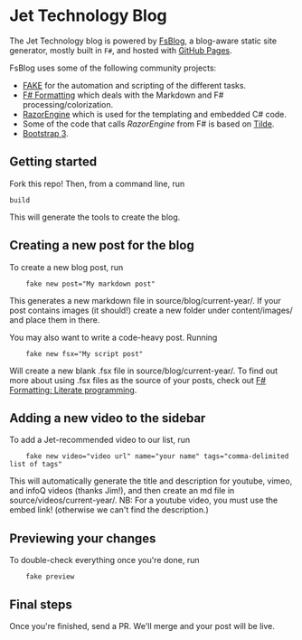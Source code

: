 # Jet Technology Blog 

The Jet Technology blog is powered by [FsBlog](https://github.comfsprojects/FsBlog), a blog-aware static site generator, mostly built in `F#`, and hosted with [GitHub Pages](http://pages.github.com/). 

FsBlog uses some of the following community projects:

* [FAKE](http://fsharp.github.io/FAKE/) for the automation and scripting of the different tasks.
* [F# Formatting](http://tpetricek.github.io/FSharp.Formatting/) which deals with the Markdown and F# processing/colorization.
* [RazorEngine](https://github.com/Antaris/RazorEngine) which is used for the templating and embedded C# code.
* Some of the code that calls *RazorEngine* from F# is based on [Tilde](https://github.com/aktowns/tilde).
* [Bootstrap 3](http://getbootstrap.com/).

## Getting started
Fork this repo! Then, from a command line, run 
```
build
```
This will generate the tools to create the blog. 

## Creating a new post for the blog 
To create a new blog post, run 
```
	fake new post="My markdown post"
```
This generates a new markdown file in source/blog/current-year/. If your post contains images (it should!) create a new folder under content/images/ and place them in there. 

You may also want to write a code-heavy post. Running
```
	fake new fsx="My script post" 
```
Will create a new blank .fsx file in source/blog/current-year/. To find out more about using .fsx files as the source of your posts, check out [F# Formatting: Literate programming](http://tpetricek.github.io/FSharp.Formatting/demo.html). 

## Adding a new video to the sidebar
To add a Jet-recommended video to our list, run 
```
	fake new video="video url" name="your name" tags="comma-delimited list of tags"
```
This will automatically generate the title and description for youtube, vimeo, and infoQ videos (thanks Jim!), and then create an md file in source/videos/current-year/. NB: For a youtube video, you must use the embed link! (otherwise we can't find the description.) 

## Previewing your changes
To double-check everything once you're done, run
```
	fake preview
```
## Final steps
Once you're finished, send a PR. We'll merge and your post will be live.
